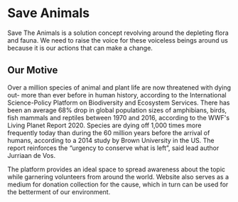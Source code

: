 <h1>Save Animals</h1>
Save The Animals is a solution concept revolving around the depleting flora and fauna. We need to raise the voice for these voiceless beings around us because it is our actions that can make a change.

<h2>Our Motive</h2>

Over a million species of animal and plant life are now threatened with dying out- more than ever before in human history, according to the International Science-Policy Platform on Biodiversity and Ecosystem Services. There has been an average 68% drop in global population sizes of amphibians, birds, fish mammals and reptiles between 1970 and 2016, according to the WWF's Living Planet Report 2020. Species are dying off 1,000 times more frequently today than during the 60 million years before the arrival of humans, according to a 2014 study by Brown University in the US. The report reinforces the “urgency to conserve what is left”, said lead author Jurriaan de Vos.

The platform provides an ideal space to spread awareness about the topic while garnering volunteers from around the world. Website also serves as a medium for donation collection for the cause, which in turn can be used for the betterment of our environment.

